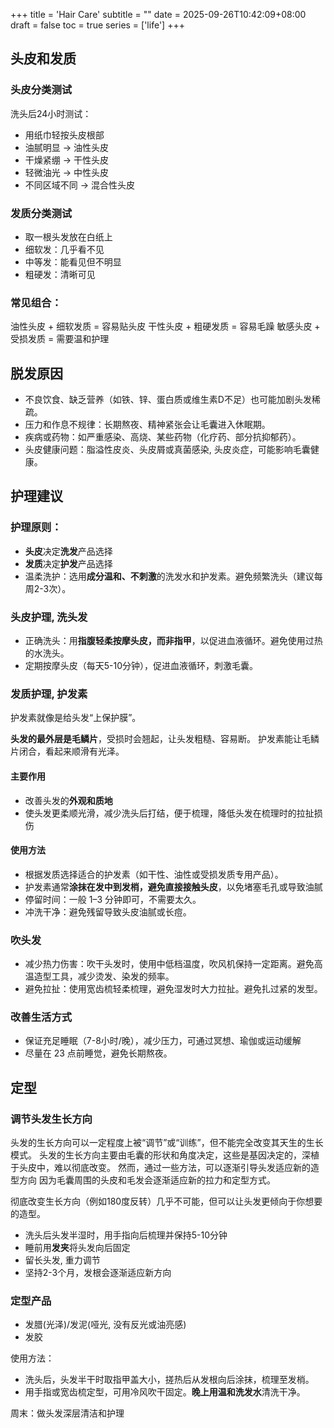 +++
title = 'Hair Care'
subtitle = ""
date = 2025-09-26T10:42:09+08:00
draft = false
toc = true
series = ['life']
+++

<!-- [toc] -->

## 头皮和发质

### 头皮分类测试

洗头后24小时测试：
- 用纸巾轻按头皮根部
- 油腻明显 → 油性头皮
- 干燥紧绷 → 干性头皮  
- 轻微油光 → 中性头皮
- 不同区域不同 → 混合性头皮

### 发质分类测试

- 取一根头发放在白纸上
- 细软发：几乎看不见
- 中等发：能看见但不明显  
- 粗硬发：清晰可见

### 常见组合：

油性头皮 + 细软发质 = 容易贴头皮
干性头皮 + 粗硬发质 = 容易毛躁
敏感头皮 + 受损发质 = 需要温和护理


## 脱发原因

- 不良饮食、缺乏营养（如铁、锌、蛋白质或维生素D不足）也可能加剧头发稀疏。
- 压力和作息不规律：长期熬夜、精神紧张会让毛囊进入休眠期。
- 疾病或药物：如严重感染、高烧、某些药物（化疗药、部分抗抑郁药）。
- 头皮健康问题：脂溢性皮炎、头皮屑或真菌感染, 头皮炎症，可能影响毛囊健康。

## 护理建议

### 护理原则：

- **头皮**决定**洗发**产品选择
- **发质**决定**护发**产品选择
- 温柔洗护：选用**成分温和、不刺激**的洗发水和护发素。避免频繁洗头（建议每周2-3次）。

### 头皮护理, 洗头发

- 正确洗头：用**指腹轻柔按摩头皮，而非指甲**，以促进血液循环。避免使用过热的水洗头。
- 定期按摩头皮（每天5-10分钟），促进血液循环，刺激毛囊。

### 发质护理, 护发素

护发素就像是给头发“上保护膜”。

**头发的最外层是毛鳞片**，受损时会翘起，让头发粗糙、容易断。
护发素能让毛鳞片闭合，看起来顺滑有光泽。


#### 主要作用

- 改善头发的**外观和质地**
- 使头发更柔顺光滑，减少洗头后打结，便于梳理，降低头发在梳理时的拉扯损伤

#### 使用方法

- 根据发质选择适合的护发素（如干性、油性或受损发质专用产品）。
- 护发素通常**涂抹在发中到发梢，避免直接接触头皮**，以免堵塞毛孔或导致油腻
- 停留时间：一般 1–3 分钟即可，不需要太久。
- 冲洗干净：避免残留导致头皮油腻或长痘。

### 吹头发

- 减少热力伤害：吹干头发时，使用中低档温度，吹风机保持一定距离。避免高温造型工具，减少烫发、染发的频率。
- 避免拉扯：使用宽齿梳轻柔梳理，避免湿发时大力拉扯。避免扎过紧的发型。

### 改善生活方式

- 保证充足睡眠（7-8小时/晚），减少压力，可通过冥想、瑜伽或运动缓解
- 尽量在 23 点前睡觉，避免长期熬夜。

## 定型

### 调节头发生长方向


头发的生长方向可以一定程度上被“调节”或“训练”，但不能完全改变其天生的生长模式。
头发的生长方向主要由毛囊的形状和角度决定，这些是基因决定的，深植于头皮中，难以彻底改变。
然而，通过一些方法，可以逐渐引导头发适应新的造型方向
因为毛囊周围的头皮和毛发会逐渐适应新的拉力和定型方式。

彻底改变生长方向（例如180度反转）几乎不可能，但可以让头发更倾向于你想要的造型。

- 洗头后头发半湿时，用手指向后梳理并保持5-10分钟
- 睡前用**发夹**将头发向后固定
- 留长头发, 重力调节
- 坚持2-3个月，发根会逐渐适应新方向


### 定型产品

- 发腊(光泽)/发泥(哑光, 没有反光或油亮感)
- 发胶

使用方法：

- 洗头后，头发半干时取指甲盖大小，搓热后从发根向后涂抹，梳理至发梢。
- 用手指或宽齿梳定型，可用冷风吹干固定。**晚上用温和洗发水**清洗干净。

周末：做头发深层清洁和护理
